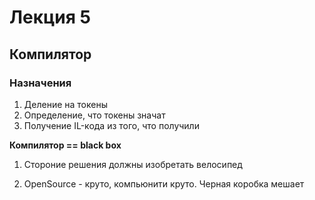 # Лекция 5

## Компилятор

### Назначения

1) Деление на токены
2) Определение, что токены значат
3) Получение IL-кода из того, что получили

**Компилятор == black box**

1) Стороние решения должны изобретать велосипед

2) OpenSource - круто, компьюнити круто. Черная коробка мешает

